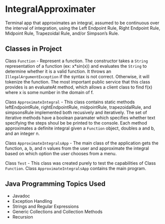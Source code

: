 # IntegralApproximater
Terminal app that approximates an integral, assumed to be continuous over the interval of integration, using the Left Endpoint Rule, Right Endpoint Rule, Midpoint Rule, Trapezoidal Rule, and/or Simpson’s Rule.

## Classes in Project
Class `Function` - Represent a function. The constructor takes a `String` representation of a function (ex: x\*sin(x)) and evaluates the `String` to determine whether it is a valid function. It throws an `IllegalArgumentException` if the syntax is not correct. Otherwise, it will tokenize the function. The most important public service that this class provides is an evaluateAt method, which allows a client class to find f(x) where x is some number in the domain of f.
 
Class `ApproximateIntegral` - This class contains static methods leftEndpointRule, rightEndpointRule, midpointRule, trapezoidalRule, and simpsonsRule implemented both recusively and iteratively. The set of iterative methods have a boolean paramater which specifies whether text specifying the steps shoul be be printed to the console. Each method approximates a definite integral given a `Function` object, doubles a and b, and an integer n.

Class `ApproximateIntegralsApp` - The main class of the application gets the function, a, b, and n values from the user and approximate the integral based on which option the user chooses from a menu. 

Class `Test` - This class was created purely to test the capabilities of Class `Function`. Class `ApproximateIntegralsApp` contains the main program.

## Java Programming Topics Used 
- Javadoc
- Exception Handling
- Strings and Regular Expressions
- Generic Collections and Collection Methods
- Recursion

